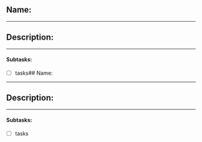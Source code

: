 ## Name:


---
## Description:


---
#### Subtasks:
- [ ] tasks## Name:


---
## Description:


---
#### Subtasks:
- [ ] tasks